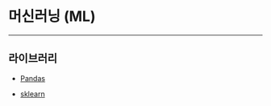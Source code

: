 # 머신러닝 (ML)

---

## 라이브러리

* [Pandas](https://github.com/JAEHYUNYUK/Machine-Learning/blob/main/Pandas/Pandas.md)

* [sklearn](https://github.com/JAEHYUNYUK/Machine-Learning/blob/main/sklearn/sklearn.md)

